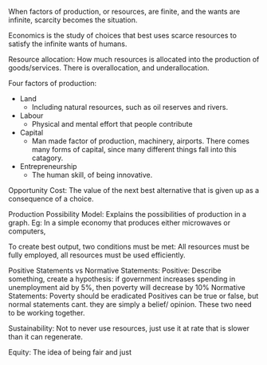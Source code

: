 When factors of production, or resources, are finite, and the wants are infinite, scarcity becomes the situation.

Economics is the study of choices that best uses scarce resources to satisfy the infinite wants of humans.

Resource allocation: How much resources is allocated into the production of goods/services. There is overallocation, and underallocation.

Four factors of production:
- Land
	- Including natural resources, such as oil reserves and rivers.
- Labour
	- Physical and mental effort that people contribute
- Capital
	- Man made factor of production, machinery, airports. There comes many forms of capital, since many different things fall into this catagory.
- Entrepreneurship
	- The human skill, of being innovative.

Opportunity Cost: The value of the next best alternative that is given up as a consequence of a choice.

Production Possibility Model: Explains the possibilities of production in a graph.
Eg: In a simple economy that produces either microwaves or computers,

To create best output, two conditions must be met: All resources must be fully employed, all resources must be used efficiently.

Positive Statements vs Normative Statements:
Positive: Describe something, create a hypothesis: if government increases spending in unemployment aid by 5%, then poverty will decrease by 10%
Normative Statements: Poverty should be eradicated
Positives can be true or false, but normal statements cant. they are simply a belief/ opinion.
These two need to be working together.

Sustainability: Not to never use resources, just use it at rate that is slower than it can regenerate.

Equity: The idea of being fair and just

